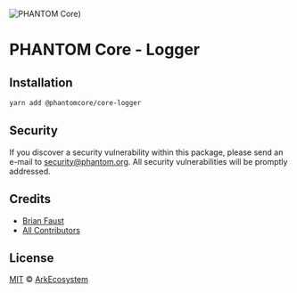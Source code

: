 ![PHANTOM Core](https://i.imgur.com/dPHOKrL.jpg))

# PHANTOM Core - Logger

## Installation

```bash
yarn add @phantomcore/core-logger
```

## Security

If you discover a security vulnerability within this package, please send an e-mail to security@phantom.org. All security vulnerabilities will be promptly addressed.

## Credits

- [Brian Faust](https://github.com/faustbrian)
- [All Contributors](../../../../contributors)

## License

[MIT](LICENSE) © [ArkEcosystem](https://ark.io)
